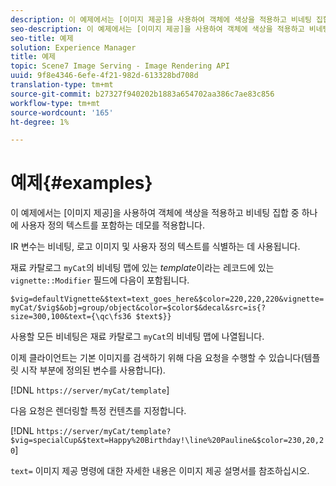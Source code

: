 ```yaml
---
description: 이 예제에서는 [이미지 제공]을 사용하여 객체에 색상을 적용하고 비네팅 집합 중 하나에 사용자 정의 텍스트를 포함하는 데모를 적용합니다.
seo-description: 이 예제에서는 [이미지 제공]을 사용하여 객체에 색상을 적용하고 비네팅 집합 중 하나에 사용자 정의 텍스트를 포함하는 데모를 적용합니다.
seo-title: 예제
solution: Experience Manager
title: 예제
topic: Scene7 Image Serving - Image Rendering API
uuid: 9f8e4346-6efe-4f21-982d-613328bd708d
translation-type: tm+mt
source-git-commit: b27327f940202b1883a654702aa386c7ae83c856
workflow-type: tm+mt
source-wordcount: '165'
ht-degree: 1%

---
```



# 예제{#examples}

이 예제에서는 [이미지 제공]을 사용하여 객체에 색상을 적용하고 비네팅 집합 중 하나에 사용자 정의 텍스트를 포함하는 데모를 적용합니다.

IR 변수는 비네팅, 로고 이미지 및 사용자 정의 텍스트를 식별하는 데 사용됩니다.

재료 카탈로그 `myCat`의 비네팅 맵에 있는 *template*&#x200B;이라는 레코드에 있는 `vignette::Modifier` 필드에 다음이 포함됩니다.

`$vig=defaultVignette&$text=text_goes_here&$color=220,220,220&vignette=myCat/$vig$&obj=group/object&color=$color$&decal&src=is{?size=300,100&text={\qc\fs36 $text$}}`

사용할 모든 비네팅은 재료 카탈로그 `myCat`의 비네팅 맵에 나열됩니다.

이제 클라이언트는 기본 이미지를 검색하기 위해 다음 요청을 수행할 수 있습니다(템플릿 시작 부분에 정의된 변수를 사용합니다).

[!DNL `https://server/myCat/template`]

다음 요청은 렌더링할 특정 컨텐츠를 지정합니다.

[!DNL `https://server/myCat/template?$vig=specialCup&$text=Happy%20Birthday!\line%20Pauline&$color=230,20,20`]

`text=` 이미지 제공 명령에 대한 자세한 내용은 이미지 제공 설명서를 참조하십시오.
